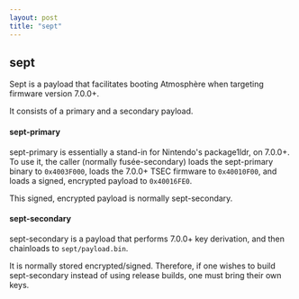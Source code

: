 ```yaml
---
layout: post
title: "sept"
---
```


## sept
Sept is a payload that facilitates booting Atmosphère when targeting firmware version 7.0.0+.

It consists of a primary and a secondary payload.

#### sept-primary
sept-primary is essentially a stand-in for Nintendo's package1ldr, on 7.0.0+. To use it, the caller (normally fusée-secondary) loads the sept-primary binary to `0x4003F000`, loads the 7.0.0+ TSEC firmware to `0x40010F00`, and loads a signed, encrypted payload to `0x40016FE0`.

This signed, encrypted payload is normally sept-secondary.

#### sept-secondary
sept-secondary is a payload that performs 7.0.0+ key derivation, and then chainloads to `sept/payload.bin`.

It is normally stored encrypted/signed. Therefore, if one wishes to build sept-secondary instead of using release builds, one must bring their own keys.
